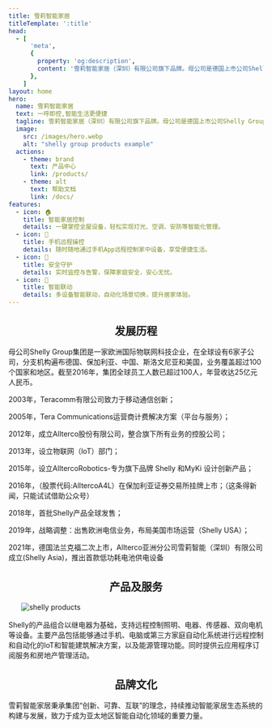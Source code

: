 ```yaml
---
title: 雪莉智能家居
titleTemplate: ':title'
head:
  - [
      'meta',
      {
        property: 'og:description',
        content: '雪莉智能家居（深圳）有限公司旗下品牌。母公司是德国上市公司Shelly Group',
      },
    ]
layout: home
hero:
  name: 雪莉智能家居
  text: 一呼即控,智能生活更便捷
  tagline: 雪莉智能家居（深圳）有限公司旗下品牌。母公司是德国上市公司Shelly Group。
  image:
    src: /images/hero.webp
    alt: "shelly group products example"
  actions:
    - theme: brand
      text: 产品中心
      link: /products/
    - theme: alt
      text: 帮助文档
      link: /docs/
features:
  - icon: 🏠
    title: 智能家居控制
    details: 一键掌控全屋设备，轻松实现灯光、空调、安防等智能化管理。
  - icon: 📱
    title: 手机远程操控
    details: 随时随地通过手机App远程控制家中设备，享受便捷生活。
  - icon: 🔐
    title: 安全守护
    details: 实时监控与告警，保障家庭安全，安心无忧。
  - icon: 🤖
    title: 智能联动
    details: 多设备智能联动，自动化场景切换，提升居家体验。
---
```



<script setup>
import {
  VPTeamPage,
  VPTeamPageTitle,
  VPTeamMembers
} from 'vitepress/theme'

const members = [
  {
    avatar: '/images/Dimitar Dimitrov.jpg',
    name: 'Dimitar Dimitrov',
    title: 'CEO',
    links: [
      { icon: 'linkedin', link: 'https://www.linkedin.com/in/allterco/' }
    ]
  },
  {
    avatar: '/images/Wolfgang Kirsch.jpeg',
    name: 'Wolfgang Kirsch',
    title: 'Co-CEO',
    links: [
      { icon: 'linkedin', link: 'https://www.linkedin.com/in/wolfgang-kirsch/?originalSubdomain=de' },
    ]
  },  
  {
    avatar: '/images/Svetozar Iliev.jpg',
    name: 'Svetozar Iliev',
    title: 'CFO',
    links: [
      { icon: 'linkedin', link: 'https://www.linkedin.com/in/svetozar-iliev-cfa-9b47126/?originalSubdomain=bg' },
    ]
  },
    {
    avatar: '/images/Leon Kralj.jpeg',
    name: 'Leon Kralj',
    title: 'CTO',
    links: [
      { icon: 'linkedin', link: 'https://www.linkedin.com/in/leon-kralj-8873876/?originalSubdomain=si' },
    ]
  },
      {
    avatar: '/images/Mirche Atanasovski.jpg',
    name: 'Mirche Atanasovski',
    title: 'CCO',
    links: [
      { icon: 'linkedin', link: 'https://www.linkedin.com/in/mirche-atanasovski-5835828/' },
    ]
  },
      {
    avatar: '/images/Ivan Zahov.jpeg',
    name: 'Ivan Zahov',
    title: 'CMO',
    links: [
      { icon: 'linkedin', link: 'https://www.linkedin.com/in/ivantzahov/?originalSubdomain=bg' },
    ]
  },
  
  ]
</script>

<style>

</style>

<VPTeamPage>
  <VPTeamPageTitle>
    <template #title>
      雪莉智能家居
    </template>
    <template #lead>
            雪莉智能家居（深圳）有限公司（简称“雪莉智能家居”）成立于2021年3月9日，是Shelly Group集团旗下专注于物联网一体化服务的中国子公司。公司总部位于深圳，业务涵盖智能家居与建筑自动化领域的供应链管理、IT技术支持、电子商务零售与批发以及自有品牌网站运营。
    </template>

  </VPTeamPageTitle>
  <VPTeamMembers :members />
</VPTeamPage>


<h2 class="title" style="text-align: center;margin-top: 2rem;"> 发展历程</h2 >


母公司Shelly Group集团是一家欧洲国际物联网科技企业，在全球设有6家子公司，分支机构遍布德国、保加利亚、中国、斯洛文尼亚和美国，业务覆盖超过100个国家和地区。截至2016年，集团全球员工人数已超过100人，年营收达25亿元人民币。

2003年，Teracomm有限公司致力于移动通信创新；

2005年，Tera Communications运营商计费解决方案（平台与服务）；

2012年，成立Allterco股份有限公司，整合旗下所有业务的控股公司；

2013年，设立物联网（loT）部门；

2015年，设立AlltercoRobotics-专为旗下品牌 Shelly 和MyKi 设计创新产品；

2016年，（股票代码:AlltercoA4L）在保加利亚证券交易所挂牌上市；（这条得新闻，只能试试借助公众号）

2018年，首批Shelly产品全球发售；

2019年，战略调整：出售欧洲电信业务，布局美国市场运营（Shelly USA）；

2021年，德国法兰克福二次上市，Allterco亚洲分公司雪莉智能（深圳）有限公司成立(Shelly Asia)，推出首款低功耗电池供电设备

<h2 class="title" style="text-align: center;margin-top: 2rem;"> 产品及服务</h2 >


<img src="/images/products.webp" alt="shelly products" style="display: block; margin: 1rem auto; max-width: 90%; height: auto;"/> 

Shelly的产品组合以继电器为基础，支持远程控制照明、电器、传感器、双向电机等设备。主要产品包括能够通过手机、电脑或第三方家庭自动化系统进行远程控制和自动化的IoT和智能建筑解决方案，以及能源管理功能。同时提供云应用程序订阅服务和房地产管理活动。

<h2 class="title" style="text-align: center;margin-top: 2rem;"> 品牌文化</h2 >

雪莉智能家居秉承集团“创新、可靠、互联”的理念，持续推动智能家居生态系统的构建与发展，致力于成为亚太地区智能自动化领域的重要力量。

